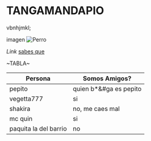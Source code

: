 # **TANGAMANDAPIO** 
vbnhjmkl;

imagen
![Perro](https://es.pinterest.com/pin/640988959499063384/)

*Link*
[sabes que](https://youtube.com/shorts/JYGvNmsgnqk?si=3IRdI_yzlrAd1KDg)

~TABLA~

Persona | Somos Amigos?
-------|-----------
pepito | quien b*&#ga es pepito
vegetta777 | si
shakira | no, me caes mal
mc quin | si
paquita la del barrio| no

